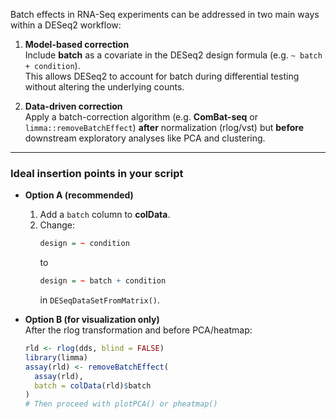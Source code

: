 Batch effects in RNA-Seq experiments can be addressed in two main ways within a DESeq2 workflow:

1. **Model-based correction**  
   Include **batch** as a covariate in the DESeq2 design formula (e.g. `~ batch + condition`).  
   This allows DESeq2 to account for batch during differential testing without altering the underlying counts.

2. **Data-driven correction**  
   Apply a batch-correction algorithm (e.g. **ComBat-seq** or `limma::removeBatchEffect`) **after** normalization (rlog/vst) but **before** downstream exploratory analyses like PCA and clustering.

---

### Ideal insertion points in your script

- **Option A (recommended)**  
  1. Add a `batch` column to **colData**.  
  2. Change:
     ```r
     design = ~ condition
     ```
     to
     ```r
     design = ~ batch + condition
     ```
     in `DESeqDataSetFromMatrix()`.

- **Option B (for visualization only)**  
  After the rlog transformation and before PCA/heatmap:
  ```r
  rld <- rlog(dds, blind = FALSE)
  library(limma)
  assay(rld) <- removeBatchEffect(
    assay(rld),
    batch = colData(rld)$batch
  )
  # Then proceed with plotPCA() or pheatmap()
```
